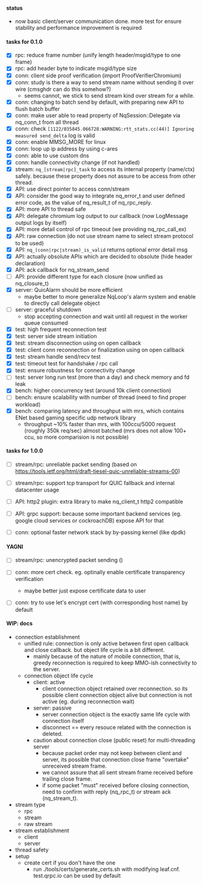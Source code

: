 #### status
- now basic client/server communication done. more test for ensure stability and performance improvement is required


#### tasks for 0.1.0
- [x] rpc: reduce frame number (unify length header/msgid/type to one frame)
- [x] rpc: add header byte to indicate msgid/type size
- [x] conn: client side proof verification (import ProofVerifierChromium)
- [x] conn: study is there a way to send stream name without sending it over wire (cmsghdr can do this somehow?)
  - seems cannot, we stick to send stream kind over stream for a while.
- [x] conn: changing to batch send by default, with preparing new API to flush batch buffer
- [x] conn: make user able to read property of NqSession::Delegate via nq_conn_t from all thread
- [x] conn: check ```[1122/035845.066728:WARNING:rtt_stats.cc(44)] Ignoring measured send_delta``` log is valid
- [x] conn: enable MMSG_MORE for linux
- [x] conn: loop up ip address by using c-ares
- [x] conn: able to use custom dns
- [x] conn: handle connectivity change (if not handled)
- [x] stream: ```nq_[stream|rpc]_task``` to access its internal property (name/ctx) safely. because these property does not assure to be access from other thread.
- [x] API: use direct pointer to access conn/stream
- [x] API: consider the good way to integrate nq_error_t and user defined error code, as the value of nq_result_t of nq_rpc_reply.
- [x] API: more API to thread safe 
- [x] API: delegate chromium log output to our callback (now LogMessage output logs by itself)
- [x] API: more detail control of rpc timeout (we providing nq_rpc_call_ex)
- [x] API: raw connection (do not use stream name to select stream protocol to be used)
- [x] API: ```nq_(conn|rpc|stream)_is_valid``` returns optional error detail msg 
- [x] API: actually obsolute APIs which are decided to obsolute (hide header declaration)
- [x] API: ack callback for nq_stream_send
- [ ] API: provide different type for each closure (now unified as nq_closure_t)
- [x] server: QuicAlarm should be more efficient
  - maybe better to more generalize NqLoop's alarm system and enable to directly call delegate object 
- [ ] server: graceful shutdown
  - stop accepting connection and wait until all request in the worker queue consumed
- [x] test: high frequent reconnection test
- [x] test: server side stream initiation
- [x] test: stream disconnection using on open callback 
- [x] test: client conn reconnection or finalization using on open callback
- [x] test: stream handle send/recv test
- [x] test: timeout test for handshake / rpc call
- [x] test: ensure robustness for connectivity change
- [ ] test: server long run test (more than a day) and check memory and fd leak
- [x] bench: higher concurrency test (around 10k client connection)
- [ ] bench: ensure scalability with number of thread (need to find proper workload)
- [x] bench: comparing latency and throughput with mrs, which contains ENet based gaming specific udp network library
  - throughput ~10% faster than mrs, with 100ccu/5000 request (roughly 350k req/sec) almost batched (mrs does not allow 100+ ccu, so more comparision is not possible)


#### tasks for 1.0.0
- [ ] stream/rpc: unreliable packet sending (based on https://tools.ietf.org/html/draft-tiesel-quic-unreliable-streams-00)
- [ ] stream/rpc: support tcp transport for QUIC fallback and internal datacenter usage
- [ ] API: http2 plugin: extra library to make nq_client_t http2 compatible
- [ ] API: grpc support: because some important backend services (eg. google cloud services or cockroachDB) expose API for that
- [ ] conn: optional faster network stack by by-passing kernel (like dpdk)


#### YAGNI
- [ ] stream/rpc: unencrypted packet sending ()
- [ ] conn: more cert check. eg. optinally enable certificate transparency verification
  - maybe better just expose certificate data to user
- [ ] conn: try to use let's encrypt cert (with corresponding host name) by default


#### WIP: docs
- connection establishment
  - unified rule: connection is only active between first open callback and close callback. but object life cycle is a bit different. 
    - mainly because of the nature of mobile connection, that is, greedy reconnection is required to keep MMO-ish connectivity to the server.
  - connection object life cycle
    - client: active
      - client connection object retained over reconnection. so its possible client connection object alive but connection is not active (eg. during reconnection wait)
    - server: passive
      - server connection object is the exactly same life cycle with connection itself
      - disconnect == every resouce related with the connection is deleted. 
    - caution about connection close (public reset) for multi-threading server
      - because packet order may not keep between client and server, its possible that connection close frame "overtake" unreceived stream frame. 
      - we cannot assure that all sent stream frame received before trailing close frame. 
      - if some packet "must" received before closing connection, need to confirm with reply (nq_rpc_t) or stream ack (nq_stream_t). 
- stream type
  - rpc
  - stream
  - raw stream 
- stream establishment
  - client
  - server
- thread safety
- setup 
  - create cert if you don't have the one
    - run ./tools/certs/generate_certs.sh with modifying leaf.cnf. test.qrpc.io can be used by default

